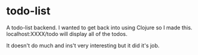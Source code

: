 # todo-list

A todo-list backend. I wanted to get back into using Clojure so I made this.
localhost:XXXX/todo will display all of the todos.

It doesn't do much and ins't very interesting but it did it's job.
